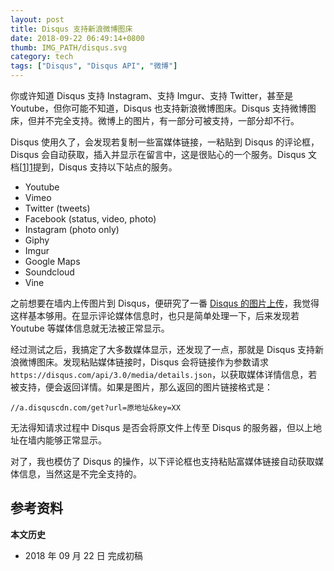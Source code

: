 ```yaml
---
layout: post
title: Disqus 支持新浪微博图床
date: 2018-09-22 06:49:14+0800
thumb: IMG_PATH/disqus.svg
category: tech
tags: ["Disqus", "Disqus API", "微博"]
---
```


你或许知道 Disqus 支持 Instagram、支持 Imgur、支持 Twitter，甚至是 Youtube，但你可能不知道，Disqus 也支持新浪微博图床。Disqus 支持微博图床，但并不完全支持。微博上的图片，有一部分可被支持，一部分却不行。

Disqus 使用久了，会发现若复制一些富媒体链接，一粘贴到 Disqus 的评论框，Disqus 会自动获取，插入并显示在留言中，这是很贴心的一个服务。Disqus 文档[[1]][1]提到，Disqus 支持以下站点的服务。

* Youtube
* Vimeo
* Twitter (tweets)
* Facebook (status, video, photo)
* Instagram (photo only)
* Giphy
* Imgur
* Google Maps
* Soundcloud
* Vine

之前想要在墙内上传图片到 Disqus，便研究了一番 [Disqus 的图片上传](/use-disqus-api-to-upload-image.html)，我觉得这样基本够用。在显示评论媒体信息时，也只是简单处理一下，后来发现若 Youtube 等媒体信息就无法被正常显示。

经过测试之后，我搞定了大多数媒体显示，还发现了一点，那就是 Disqus 支持新浪微博图床。发现粘贴媒体链接时，Disqus 会将链接作为参数请求 `https://disqus.com/api/3.0/media/details.json`，以获取媒体详情信息，若被支持，便会返回详情。如果是图片，那么返回的图片链接格式是：

    //a.disquscdn.com/get?url=原地址&key=XX

无法得知请求过程中 Disqus 是否会将原文件上传至 Disqus 的服务器，但以上地址在墙内能够正常显示。

对了，我也模仿了 Disqus 的操作，以下评论框也支持粘贴富媒体链接自动获取媒体信息，当然这是不完全支持的。

## 参考资料

[1]: https://help.disqus.com/commenting/adding-images-and-videos "Adding Images and Videos"

**本文历史**

* 2018 年 09 月 22 日 完成初稿
